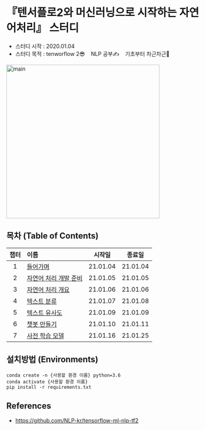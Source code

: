 
# 『텐서플로2와 머신러닝으로 시작하는 자연어처리』 스터디
- 스터디 시작 : 2020.01.04
- 스터디 목적 : tenworflow 2😎 &nbsp;&nbsp; NLP 공부✍️ &nbsp;&nbsp; 기초부터 차근차근😤

<img width="400" alt="main" src="https://user-images.githubusercontent.com/21326503/102883655-b60b3080-4493-11eb-96a5-8686248d474f.png">

## 목차 (Table of Contents)
|챕터|이름|시작일|종료일|
|:---:|:---|:---:|:---:|
|1|[들어가며](./ch1.들어가며/)|21.01.04|21.01.04|
|2|[자연어 처리 개발 준비](./ch2.자연어처리_개발준비)|21.01.05|21.01.05|
|3|[자연어 처리 개요](./ch3.자연어처리_개요)|21.01.06|21.01.06|
|4|[텍스트 분류](./ch4.텍스트분류)|21.01.07|21.01.08|
|5|[텍스트 유사도](./ch5.텍스트유사도)|21.01.09|21.01.09|
|6|[챗봇 만들기](./ch6.챗봇만들기)|21.01.10|21.01.11|
|7|[사전 학습 모델](./ch7.사전학습모델)|21.01.16|21.01.25|


## 설치방법 (Environments)
```
conda create -n {사용할 환경 이름} python=3.6
conda activate {사용할 환경 이름}
pip install -r requirements.txt
```
## References
- https://github.com/NLP-kr/tensorflow-ml-nlp-tf2
